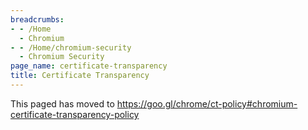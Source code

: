 ```yaml
---
breadcrumbs:
- - /Home
  - Chromium
- - /Home/chromium-security
  - Chromium Security
page_name: certificate-transparency
title: Certificate Transparency
---
```


This paged has moved to
<https://goo.gl/chrome/ct-policy#chromium-certificate-transparency-policy>
